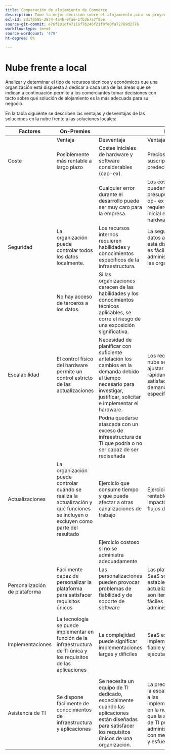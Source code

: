 ```yaml
---
title: Comparación de alojamiento de Commerce
description: Tome la mejor decisión sobre el alojamiento para su proyecto de comercio electrónico al revisar esta tabla de comparación.
exl-id: 8d1f0b85-2874-4a4b-9fae-1fb367a7f85e
source-git-commit: e76f101df47116f7b246f21f0fe0fa72769d2776
workflow-type: tm+mt
source-wordcount: '479'
ht-degree: 0%

---
```


# Nube frente a local

Analizar y determinar el tipo de recursos técnicos y económicos que una organización está dispuesta a dedicar a cada una de las áreas que se indican a continuación permite a los comerciantes tomar decisiones con tacto sobre qué solución de alojamiento es la más adecuada para su negocio.

En la tabla siguiente se describen las ventajas y desventajas de las soluciones en la nube frente a las soluciones locales:

<table>
    <thead>
        <tr>
            <th>Factores</th>
            <th>On-Premies</th>
            <th></th>
            <th>Nube</th>
            <th></th>
        </tr>
    </thead>
    <tbody>
        <tr>
            <td></td>
            <td>Ventaja</td>
            <td>Desventaja</td>
            <td>Ventaja</td>
            <td>Desventaja</td>
        </tr>
        <tr>
            <td>Coste</td>
            <td>Posiblemente más rentable a largo plazo</td>
            <td>Costes iniciales de hardware y software considerables (cap-ex).</td>
            <td>Precios de suscripción predecibles.</td>
            <td>Se requiere una proyección de costos a largo plazo.</td>
        </tr>
        <tr>
            <td></td>
            <td></td>
            <td>Cualquier error durante el desarrollo puede ser muy caro para la empresa.</td>
            <td>Los costes se pueden presupuestar en op- ex y no se requiere inversión inicial en hardware/software.</td>
            <td>Los costes de licencias pueden reducir el ahorro de hardware</td>
        </tr>
        <tr>
            <td>Seguridad</td>
            <td>La organización puede controlar todos los datos localmente.</td>
            <td>Los recursos internos requieren habilidades y conocimientos específicos de la infraestructura.</td>
            <td>La seguridad de datos avanzada está disponible y es fácil de administrar para las organizaciones.</td>
            <td>Atacado agresivamente por piratas informáticos</td>
        </tr>
        <tr>
            <td></td>
            <td>No hay acceso de terceros a los datos.</td>
            <td>Si las organizaciones carecen de las habilidades y los conocimientos técnicos aplicables, se corre el riesgo de una exposición significativa.</td>
            <td></td>
            <td>Se puede acceder a los datos a través de terceros.</td>
        </tr>
        <tr>
            <td>Escalabilidad</td>
            <td>El control físico del hardware permite un control estricto de las actualizaciones</td>
            <td>Necesidad de planificar con suficiente antelación los cambios en la demanda debido al tiempo necesario para investigar, justificar, solicitar e implementar el hardware.</td>
            <td>Los recursos de la nube se pueden ajustar rápidamente para satisfacer una demanda específica</td>
            <td>Los costes aumentan cuando la infraestructura en la nube se administra incorrectamente y no se rastrea correctamente</td>
        </tr>
        <tr>
            <td></td>
            <td></td>
            <td>Podría quedarse atascada con un exceso de infraestructura de TI que podría o no ser capaz de ser rediseñada</td>
            <td></td>
            <td></td>
        </tr>
        <tr>
            <td>Actualizaciones</td>
            <td>La organización puede controlar cuándo se realiza la actualización y qué funciones se incluyen o excluyen como parte del resultado</td>
            <td>Ejercicio que consume tiempo y que puede afectar a otras canalizaciones de trabajo</td>
            <td>Ejercicio rápido y rentable con bajo impacto en otros flujos de trabajo</td>
            <td>El proveedor de SaaS administra la actualización y la organización no siempre es consciente de la salida final y del impacto en el sitio</td>
        </tr>
        <tr>
            <td></td>
            <td></td>
            <td>Ejercicio costoso si no se administra adecuadamente</td>
            <td></td>
            <td></td>
        </tr>
        <tr>
            <td>Personalización de plataforma</td>
            <td>Fácilmente capaz de personalizar la plataforma para satisfacer requisitos únicos</td>
            <td>Las personalizaciones pueden provocar problemas de fiabilidad y de soporte de software</td>
            <td>Las plataformas SaaS son bastante estables. Las actualizaciones son iterativas y fáciles de administrar</td>
            <td>SaaS minimiza la capacidad de modificar la plataforma</td>
        </tr>
        <tr>
            <td>Implementaciones</td>
            <td>La tecnología se puede implementar en función de la infraestructura de TI única y los requisitos de las aplicaciones</td>
            <td>La complejidad puede significar implementaciones largas y difíciles</td>
            <td>SaaS es una implementación fiable y fácil de ejecutar</td>
            <td>Normalmente, el SaaS se implementa con un denominador común más bajo, lo que a veces puede causar una funcionalidad limitada</td>
        </tr>
        <tr>
            <td>Asistencia de TI</td>
            <td>Se dispone fácilmente de conocimientos de infraestructura y aplicaciones</td>
            <td>Se necesita un equipo de TI dedicado, especialmente cuando las aplicaciones están diseñadas para satisfacer los requisitos únicos de una organización.</td>
            <td>La precaución de la escala inherente a las implementaciones en la nube significa que la asistencia de TI puede administrar más con menos tiempo y esfuerzo.</td>
            <td>La curva de aprendizaje para la nube es significativa y el personal adecuadamente capacitado es costoso</td>
        </tr>
    </tbody>
</table>
